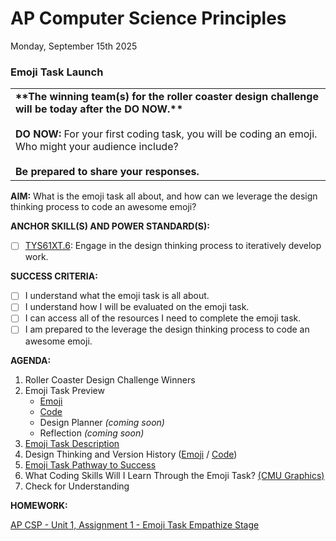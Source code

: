 # AP Computer Science Principles
Monday, September 15th 2025

### Emoji Task Launch

<table>
  <tr>
    <td>
      <b>**The winning team(s) for the roller coaster design challenge will be today after the DO NOW.**</b><br><br>
      <b>DO NOW:</b> For your first coding task, you will be coding an emoji.  Who might your audience include?
      <br><br><b>Be prepared to share your responses.</b>
   </td>
  </tr>
</table>

**AIM:** What is the emoji task all about, and how can we leverage the design thinking process to code an awesome emoji?

**ANCHOR SKILL(S) AND POWER STANDARD(S):** 

 - [ ] <ins>TYS61XT.6</ins>: Engage in the design thinking process to iteratively develop work.

**SUCCESS CRITERIA:**
- [ ] I understand what the emoji task is all about.
- [ ] I understand how I will be evaluated on the emoji task.
- [ ] I can access all of the resources I need to complete the emoji task.
- [ ] I am prepared to the leverage the design thinking process to code an awesome emoji.

**AGENDA:**

1. Roller Coaster Design Challenge Winners
2. Emoji Task Preview
     * [Emoji](https://github.com/MrJSwotinsky/AP_Computer_Science_Principles_2025_2026/blob/main/Unit_1_Intro_to_CMU_Graphics/Tasks/Emoji_Task/Sample/SwotinskyJ_Emoji_Task_Emoji.png)
     * [Code](https://github.com/MrJSwotinsky/AP_Computer_Science_Principles_2025_2026/blob/main/Unit_1_Intro_to_CMU_Graphics/Tasks/Emoji_Task/Sample/SwotinskyJ_Emoji_Task_Code.py)
     * Design Planner *(coming soon)*
     * Reflection *(coming soon)*
3. [Emoji Task Description](https://github.com/MrJSwotinsky/AP_Computer_Science_Principles_2025_2026/blob/main/Unit_1_Intro_to_CMU_Graphics/Tasks/Emoji_Task/Description_Emoji_Task.md)
4. Design Thinking and Version History ([Emoji](https://github.com/MrJSwotinsky/AP_Computer_Science_Principles_2025_2026/blob/main/Unit_1_Intro_to_CMU_Graphics/Tasks/Emoji_Task/Sample/SwotinskyJ_Emoji_Task_Emoji.png) / [Code](https://github.com/MrJSwotinsky/AP_Computer_Science_Principles_2025_2026/blob/main/Unit_1_Intro_to_CMU_Graphics/Tasks/Emoji_Task/Sample/SwotinskyJ_Emoji_Task_Code.py))
5. [Emoji Task Pathway to Success](https://github.com/MrJSwotinsky/AP_Computer_Science_Principles_2025_2026/blob/main/Unit_1_Intro_to_CMU_Graphics/Tasks/Emoji_Task/Emoji%20Task%20-%20Pathway%20to%20Success.pdf)
6. What Coding Skills Will I Learn Through the Emoji Task? [(CMU Graphics)](https://academy.cs.cmu.edu/)
7. Check for Understanding

**HOMEWORK:** 

[AP CSP - Unit 1, Assignment 1 - Emoji Task Empathize Stage](https://github.com/MrJSwotinsky/AP_Computer_Science_Principles_2025_2026/blob/main/Unit_1_Intro_to_CMU_Graphics/Assignments/Assignment_01_Emoji_Task_Empathize_Stage.md)
